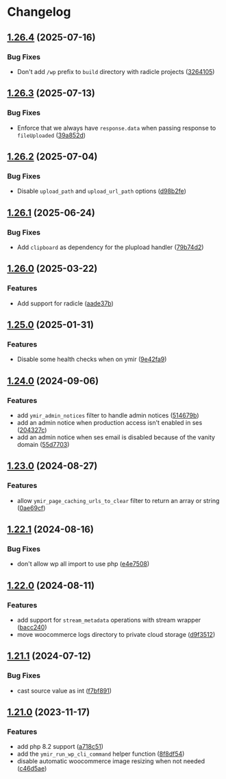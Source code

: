# Changelog

## [1.26.4](https://github.com/ymirapp/wordpress-plugin/compare/v1.26.3...v1.26.4) (2025-07-16)


### Bug Fixes

* Don't add `/wp` prefix to `build` directory with radicle projects ([3264105](https://github.com/ymirapp/wordpress-plugin/commit/3264105db96a727d78e10323bbd2aea6258e9ff5))

## [1.26.3](https://github.com/ymirapp/wordpress-plugin/compare/v1.26.2...v1.26.3) (2025-07-13)


### Bug Fixes

* Enforce that we always have `response.data` when passing response to `fileUploaded` ([39a852d](https://github.com/ymirapp/wordpress-plugin/commit/39a852dacc19885f77ec638fab6d210a1cc3441f))

## [1.26.2](https://github.com/ymirapp/wordpress-plugin/compare/v1.26.1...v1.26.2) (2025-07-04)


### Bug Fixes

* Disable `upload_path` and `upload_url_path` options ([d98b2fe](https://github.com/ymirapp/wordpress-plugin/commit/d98b2fe9cb621e8fa8ce26276a221d6e8e4ae74f))

## [1.26.1](https://github.com/ymirapp/wordpress-plugin/compare/v1.26.0...v1.26.1) (2025-06-24)


### Bug Fixes

* Add `clipboard` as dependency for the plupload handler ([79b74d2](https://github.com/ymirapp/wordpress-plugin/commit/79b74d2f06c62a6f1b736e7e62d1a08855c49e70))

## [1.26.0](https://github.com/ymirapp/wordpress-plugin/compare/v1.25.0...v1.26.0) (2025-03-22)


### Features

* Add support for radicle ([aade37b](https://github.com/ymirapp/wordpress-plugin/commit/aade37bb46f8c2eb4deaf868f190a5fa94f07a4c))

## [1.25.0](https://github.com/ymirapp/wordpress-plugin/compare/v1.24.0...v1.25.0) (2025-01-31)


### Features

* Disable some health checks when on ymir ([9e42fa9](https://github.com/ymirapp/wordpress-plugin/commit/9e42fa941ae21f91dc58b5e9c31f92e88b060109))

## [1.24.0](https://github.com/ymirapp/wordpress-plugin/compare/v1.23.0...v1.24.0) (2024-09-06)


### Features

* add `ymir_admin_notices` filter to handle admin notices ([514679b](https://github.com/ymirapp/wordpress-plugin/commit/514679bd8aced83e09085a1a666c299239db9afc))
* add an admin notice when production access isn't enabled in ses ([204327c](https://github.com/ymirapp/wordpress-plugin/commit/204327c3ef9b70b12fa9572be4927999c8dd28d1))
* add an admin notice when ses email is disabled because of the vanity domain ([55d7703](https://github.com/ymirapp/wordpress-plugin/commit/55d7703ef054460d951e85332431a51d5236271a))

## [1.23.0](https://github.com/ymirapp/wordpress-plugin/compare/v1.22.1...v1.23.0) (2024-08-27)


### Features

* allow `ymir_page_caching_urls_to_clear` filter to return an array or string ([0ae69cf](https://github.com/ymirapp/wordpress-plugin/commit/0ae69cf02228a13a520759c2c1337a0ac850cf13))

## [1.22.1](https://github.com/ymirapp/wordpress-plugin/compare/v1.22.0...v1.22.1) (2024-08-16)


### Bug Fixes

* don't allow wp all import to use php ([e4e7508](https://github.com/ymirapp/wordpress-plugin/commit/e4e75080442e6dd6265647f63764533ffe2ca082))

## [1.22.0](https://github.com/ymirapp/wordpress-plugin/compare/v1.21.1...v1.22.0) (2024-08-11)


### Features

* add support for `stream_metadata` operations with stream wrapper ([bacc240](https://github.com/ymirapp/wordpress-plugin/commit/bacc240a90b66adc54f3858a72baef0c20a14a60))
* move woocommerce logs directory to private cloud storage ([d9f3512](https://github.com/ymirapp/wordpress-plugin/commit/d9f3512c736d6fc15ec7521cfe661e8184277680))

## [1.21.1](https://github.com/ymirapp/wordpress-plugin/compare/v1.21.0...v1.21.1) (2024-07-12)


### Bug Fixes

* cast source value as int ([f7bf891](https://github.com/ymirapp/wordpress-plugin/commit/f7bf8910c16ba5ee459926bed3e2f68389ce6a8a))

## [1.21.0](https://github.com/ymirapp/wordpress-plugin/compare/v1.20.2...v1.21.0) (2023-11-17)


### Features

* add php 8.2 support ([a718c51](https://github.com/ymirapp/wordpress-plugin/commit/a718c5116093d3e724988074ae55c90d44c0bf5d))
* add the `ymir_run_wp_cli_command` helper function ([8f8df54](https://github.com/ymirapp/wordpress-plugin/commit/8f8df54d472532de981f2b11d8c8c682370d2571))
* disable automatic woocommerce image resizing when not needed ([c46d5ae](https://github.com/ymirapp/wordpress-plugin/commit/c46d5ae3fc13573ecf17c5cbe92ec5123fdfb6f3))
